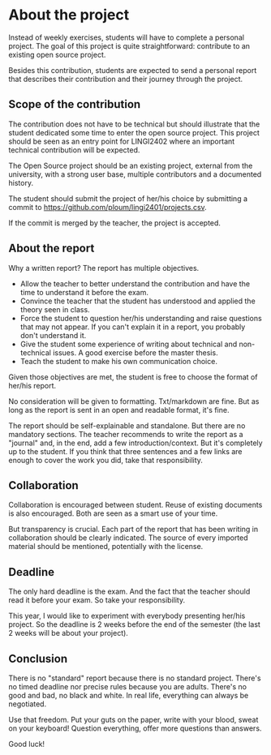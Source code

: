 
# About the project

Instead of weekly exercises, students will have to complete a personal project. The goal of this project is quite straightforward: contribute to an existing open source project.

Besides this contribution, students are expected to send a personal report that describes their contribution and their journey through the project.

## Scope of the contribution

The contribution does not have to be technical but should illustrate that the student dedicated some time to enter the open source project. This project should be seen as an entry point for LINGI2402 where an important technical contribution will be expected.

The Open Source project should be an existing project, external from the university, with a strong user base, multiple contributors and a documented history.

The student should submit the project of her/his choice by submitting a commit to https://github.com/ploum/lingi2401/projects.csv.

If the commit is merged by the teacher, the project is accepted.


## About the report

Why a written report? The report has multiple objectives.

- Allow the teacher to better understand the contribution and have the time to understand it before the exam.
- Convince the teacher that the student has understood and applied the theory seen in class.
- Force the student to question her/his understanding and raise questions that may not appear. If you can't explain it in a report, you probably don't understand it.
- Give the student some experience of writing about technical and non-technical issues. A good exercise before the master thesis.
- Teach the student to make his own communication choice. 

Given those objectives are met, the student is free to choose the format of her/his report.

No consideration will be given to formatting. Txt/markdown are fine. But as long as the report is sent in an open and readable format, it's fine.

The report should be self-explainable and standalone. But there are no mandatory sections. The teacher recommends to write the report as a "journal" and, in the end, add a few introduction/context. But it's completely up to the student. If you think that three sentences and a few links are enough to cover the work you did, take that responsibility.


## Collaboration

Collaboration is encouraged between student. Reuse of existing documents is also encouraged. Both are seen as a smart use of your time. 

But transparency is crucial. Each part of the report that has been writing in collaboration should be clearly indicated. The source of every imported material should be mentioned, potentially with the license.

## Deadline

The only hard deadline is the exam. And the fact that the teacher should read it before your exam. So take your responsibility.

This year, I would like to experiment with everybody presenting her/his project. So the deadline is 2 weeks before the end of the semester (the last 2 weeks will be about your project).


## Conclusion

There is no "standard" report because there is no standard project.   There's no timed deadline nor precise rules because you are adults. There's no good and bad, no black and white. In real life, everything can always be negotiated. 

Use that freedom. Put your guts on the paper, write with your blood, sweat on your keyboard! Question everything, offer more questions than answers.

Good luck!
